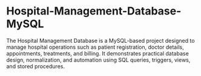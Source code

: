 # Hospital-Management-Database-MySQL
The Hospital Management Database is a MySQL-based project designed to manage hospital operations such as patient registration, doctor details, appointments, treatments, and billing. It demonstrates practical database design, normalization, and automation using SQL queries, triggers, views, and stored procedures.
